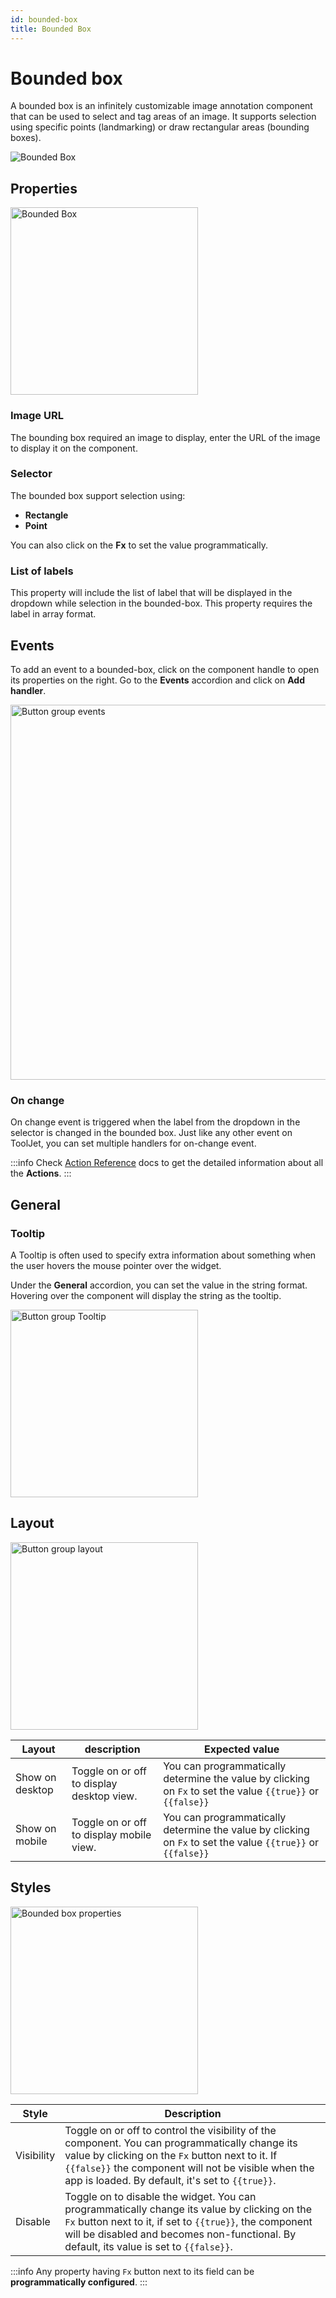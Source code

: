 ```yaml
---
id: bounded-box
title: Bounded Box
---
```


# Bounded box

A bounded box is an infinitely customizable image annotation component that can be used to select and tag areas of an image. It supports selection using specific points (landmarking) or draw rectangular areas (bounding boxes).

<div style={{textAlign: 'center'}}>

<img className="screenshot-full" src="/img/widgets/bounded-box/bounded-box.png" alt="Bounded Box" />

</div>

## Properties

<div style={{textAlign: 'center'}}>

<img className="screenshot-full" src="/img/widgets/bounded-box/prop.png" alt="Bounded Box" width="300"/>

</div>

### Image URL

The bounding box required an image to display, enter the URL of the image to display it on the component.

### Selector

The bounded box support selection using:
- **Rectangle**
- **Point**

You can also click on the **Fx** to set the value programmatically.

### List of labels

This property will include the list of label that will be displayed in the dropdown while selection in the bounded-box. This property requires the label in array format.

## Events

To add an event to a bounded-box, click on the component handle to open its properties on the right. Go to the **Events** accordion and click on **Add handler**.

<div style={{textAlign: 'center'}}>

<img className="screenshot-full" src="/img/widgets/bounded-box/onchange.png" alt="Button group events" width="600"/>

</div>

### On change

On change event is triggered when the label from the dropdown in the selector is changed in the bounded box. Just like any other event on ToolJet, you can set multiple handlers for on-change event.

:::info
Check [Action Reference](/docs/category/actions-reference) docs to get the detailed information about all the **Actions**.
:::

## General

### Tooltip

A Tooltip is often used to specify extra information about something when the user hovers the mouse pointer over the widget.

Under the <b>General</b> accordion, you can set the value in the string format. Hovering over the component will display the string as the tooltip.

<div style={{textAlign: 'center'}}>

<img className="screenshot-full" src="/img/widgets/bounded-box/tooltip.png" alt="Button group Tooltip" width="300"/>

</div>

## Layout

<div style={{textAlign: 'center'}}>

<img className="screenshot-full" src="/img/widgets/button-group/layout.png" alt="Button group layout" width="300"/>

</div>

| Layout  | description | Expected value |
| ----------- | ----------- | ------------ |
| Show on desktop | Toggle on or off to display desktop view. | You can programmatically determine the value by clicking on `Fx` to set the value `{{true}}` or `{{false}}` |
| Show on mobile | Toggle on or off to display mobile view. | You can programmatically determine the value by clicking on `Fx` to set the value `{{true}}` or `{{false}}` |

## Styles

<div style={{textAlign: 'center'}}>

<img className="screenshot-full" src="/img/widgets/bounded-box/styles.png" alt="Bounded box properties" width="300"/>

</div>

| Style      | Description |
| ----------- | ----------- | 
| Visibility | Toggle on or off to control the visibility of the component. You can programmatically change its value by clicking on the `Fx` button next to it. If `{{false}}` the component will not be visible when the app is loaded. By default, it's set to `{{true}}`. |
| Disable | Toggle on to disable the widget. You can programmatically change its value by clicking on the `Fx` button next to it, if set to `{{true}}`, the component will be disabled and becomes non-functional. By default, its value is set to `{{false}}`. |

:::info
Any property having `Fx` button next to its field can be **programmatically configured**.
:::